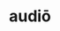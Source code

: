 ---
title: audiō
meaning: to hear
ch: [four, mt, mt1thru4, ss, ss4, 7r]
pos: verb
inf: audīre
secondppstem: aud
infend: īre
conjugation: fourth
derivatives: audition, audience
six: y
---